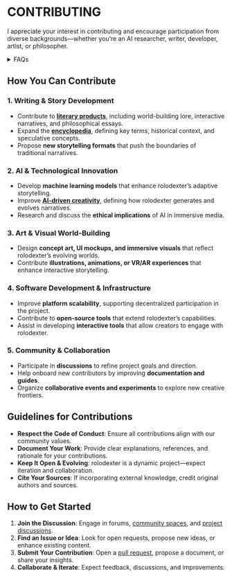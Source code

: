 # CONTRIBUTING

I appreciate your interest in contributing and encourage participation from diverse backgrounds—whether you’re an AI researcher, writer, developer, artist, or philosopher.

<details>

<summary>FAQs</summary>

1. [What is World-Building AI?](LITERARY_PRODUCTS/JOES_NOTES/FAQS/WHAT_IS_WORLDBUILDING.MD)
2. [Who or what is rolodexter?](LITERARY_PRODUCTS/JOES_NOTES/FAQS/WHAT_IS_ROLODEXTER.MD)
3. [How is rolodexter being used today?](LITERARY_PRODUCTS/JOES_NOTES/FAQS/HOW_IS_ROLODEXTER_BEING_USED.MD)
4. [Who is building rolodexter?](LITERARY_PRODUCTS/JOES_NOTES/FAQS/WHO_IS_BUILDING_ROLODEXTER.MD)
5. [What is rolodexter’s literary and visual aesthetic?](/LITERARY_PRODUCTS/JOES_NOTES/FAQS/LITERARY_AND_VISUAL_AESTHETIC.MD)

</details>

## How You Can Contribute

### 1. **Writing & Story Development**

* Contribute to **[literary products](/TECH_DOCS/LANGUAGE/REALITY_FICTION.MD)**, including world-building lore, interactive narratives, and philosophical essays.
* Expand the **[encyclopedia](/LITERARY_PRODUCTS/ENCYCLOPEDIA/README.md)**, defining key terms, historical context, and speculative concepts.
* Propose **new storytelling formats** that push the boundaries of traditional narratives.

### 2. **AI & Technological Innovation**

* Develop **machine learning models** that enhance rolodexter’s adaptive storytelling.
* Improve [**AI-driven creativity**](/TECH_DOCS/LANGUAGE/REALITY_FICTION.MD), defining how rolodexter generates and evolves narratives.
* Research and discuss the **ethical implications** of AI in immersive media.

### 3. **Art & Visual World-Building**

* Design **concept art, UI mockups, and immersive visuals** that reflect rolodexter’s evolving worlds.
* Contribute **illustrations, animations, or VR/AR experiences** that enhance interactive storytelling.

### 4. **Software Development & Infrastructure**

* Improve **platform scalability**, supporting decentralized participation in the project.
* Contribute to **open-source tools** that extend rolodexter’s capabilities.
* Assist in developing **interactive tools** that allow creators to engage with rolodexter.

### 5. **Community & Collaboration**

* Participate in **discussions** to refine project goals and direction.
* Help onboard new contributors by improving **documentation and guides**.
* Organize **collaborative events and experiments** to explore new creative frontiers.

## Guidelines for Contributions

* **Respect the Code of Conduct**: Ensure all contributions align with our community values.
* **Document Your Work**: Provide clear explanations, references, and rationale for your contributions.
* **Keep It Open & Evolving**: rolodexter is a dynamic project—expect iteration and collaboration.
* **Cite Your Sources**: If incorporating external knowledge, credit original authors and sources.

## How to Get Started

1. **Join the Discussion**: Engage in forums, [community spaces](https://t.me/rolodexter1), and [project discussions](https://github.com/rolodexter/rolodexter/discussions).
2. **Find an Issue or Idea**: Look for open requests, propose new ideas, or enhance existing content.
3. **Submit Your Contribution**: Open a [pull request](https://github.com/rolodexter/rolodexter/pulls), propose a document, or share your insights.
4. **Collaborate & Iterate**: Expect feedback, discussions, and improvements.
